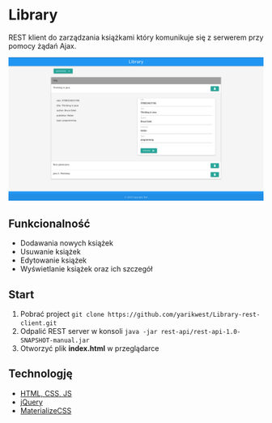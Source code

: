 # Library

REST klient do zarządzania książkami który komunikuje się z serwerem przy pomocy żądań Ajax.

![Screenshot](readme-img/screenshot.png)

## Funkcionalność
* Dodawania nowych książek
* Usuwanie książek
* Edytowanie książek
* Wyświetlanie książek oraz ich szczegół

## Start
1. Pobrać project `git clone https://github.com/yarikwest/Library-rest-client.git`
2. Odpalić REST server w konsoli `java -jar rest-api/rest-api-1.0-SNAPSHOT-manual.jar`
3. Otworzyć plik **index.html** w przeglądarce

## Technologję
* [HTML, CSS, JS]()
* [jQuery](https://jquery.com)
* [MaterializeCSS](https://materializecss.com/)
